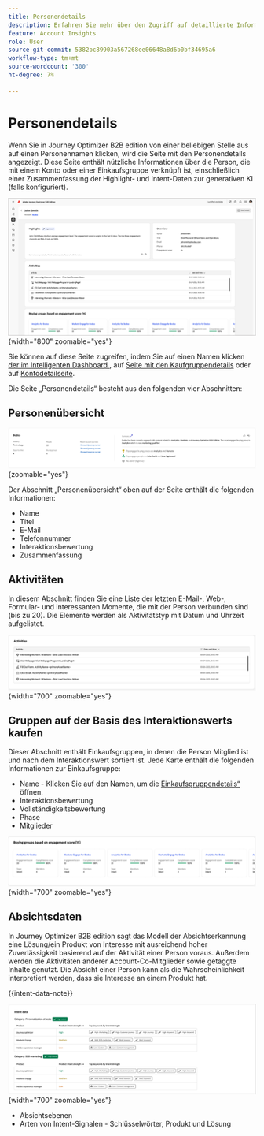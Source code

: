```yaml
---
title: Personendetails
description: Erfahren Sie mehr über den Zugriff auf detaillierte Informationen und eine Übersicht über generative KI für eine Person, die mit einem Konto oder einer Einkaufsgruppe in Journey Optimizer B2B edition verknüpft ist.
feature: Account Insights
role: User
source-git-commit: 5382bc89903a567268ee06648a8d6b0bf34695a6
workflow-type: tm+mt
source-wordcount: '300'
ht-degree: 7%

---
```


# Personendetails

Wenn Sie in Journey Optimizer B2B edition von einer beliebigen Stelle aus auf einen Personennamen klicken, wird die Seite mit den Personendetails angezeigt. Diese Seite enthält nützliche Informationen über die Person, die mit einem Konto oder einer Einkaufsgruppe verknüpft ist, einschließlich einer Zusammenfassung der Highlight- und Intent-Daten zur generativen KI (falls konfiguriert). <!-- There are also [actions](#person-actions) that you can execute for the person. -->

![Seite „Personendetails“](./assets/person-details-page.png){width="800" zoomable="yes"}

Sie können auf diese Seite zugreifen, indem Sie auf einen Namen klicken[ der im Intelligenten Dashboard ](../dashboards/intelligent-dashboard.md), auf [Seite mit den Kaufgruppendetails](../buying-groups/buying-group-details.md) oder auf [Kontodetailseite](./account-details.md).

Die Seite „Personendetails“ besteht aus den folgenden vier Abschnitten:

## Personenübersicht

![Personenübersicht](./assets/details-page-account-overview.png){zoomable="yes"}

Der Abschnitt „Personenübersicht“ oben auf der Seite enthält die folgenden Informationen:

* Name
* Titel
* E-Mail
* Telefonnummer
* Interaktionsbewertung
* Zusammenfassung

## Aktivitäten

In diesem Abschnitt finden Sie eine Liste der letzten E-Mail-, Web-, Formular- und interessanten Momente, die mit der Person verbunden sind (bis zu 20). Die Elemente werden als Aktivitätstyp mit Datum und Uhrzeit aufgelistet.

![Aktivitäten - Personendetails](./assets/person-details-activities.png){width="700" zoomable="yes"}

## Gruppen auf der Basis des Interaktionswerts kaufen

Dieser Abschnitt enthält Einkaufsgruppen, in denen die Person Mitglied ist und nach dem Interaktionswert sortiert ist. Jede Karte enthält die folgenden Informationen zur Einkaufsgruppe:

* Name - Klicken Sie auf den Namen, um die [Einkaufsgruppendetails“ ](../buying-groups/buying-group-details.md) öffnen.
* Interaktionsbewertung
* Vollständigkeitsbewertung
* Phase
* Mitglieder

![Gruppen basierend auf Interaktion kaufen - Personendetails](./assets/person-details-buying-groups-engagement.png){width="700" zoomable="yes"}

## Absichtsdaten

In Journey Optimizer B2B edition sagt das Modell der Absichtserkennung eine Lösung/ein Produkt von Interesse mit ausreichend hoher Zuverlässigkeit basierend auf der Aktivität einer Person voraus. Außerdem werden die Aktivitäten anderer Account-Co-Mitglieder sowie getaggte Inhalte genutzt. Die Absicht einer Person kann als die Wahrscheinlichkeit interpretiert werden, dass sie Interesse an einem Produkt hat.

{{intent-data-note}}

![Absichtsdaten - Personendetails](./assets/intent-data-panel.png){width="700" zoomable="yes"}

* Absichtsebenen
* Arten von Intent-Signalen - Schlüsselwörter, Produkt und Lösung

<!-- ## Person actions -->
